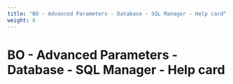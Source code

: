 ```yaml
---
title: "BO - Advanced Parameters - Database - SQL Manager - Help card"
weight: 6
---
```


# BO - Advanced Parameters - Database - SQL Manager - Help card
